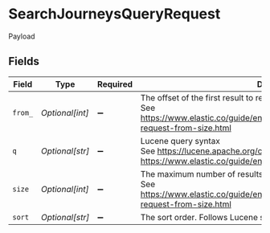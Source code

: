 # SearchJourneysQueryRequest

Payload


## Fields

| Field                                                                                                                                                   | Type                                                                                                                                                    | Required                                                                                                                                                | Description                                                                                                                                             | Example                                                                                                                                                 |
| ------------------------------------------------------------------------------------------------------------------------------------------------------- | ------------------------------------------------------------------------------------------------------------------------------------------------------- | ------------------------------------------------------------------------------------------------------------------------------------------------------- | ------------------------------------------------------------------------------------------------------------------------------------------------------- | ------------------------------------------------------------------------------------------------------------------------------------------------------- |
| `from_`                                                                                                                                                 | *Optional[int]*                                                                                                                                         | :heavy_minus_sign:                                                                                                                                      | The offset of the first result to return.<br/>See https://www.elastic.co/guide/en/elasticsearch/reference/current/search-request-from-size.html<br/>    | 0                                                                                                                                                       |
| `q`                                                                                                                                                     | *Optional[str]*                                                                                                                                         | :heavy_minus_sign:                                                                                                                                      | Lucene query syntax<br/>See https://lucene.apache.org/core/2_9_4/queryparsersyntax.html ; https://www.elastic.co/guide/en/kibana/current/lucene-query.html<br/> | _tags:*Flex*                                                                                                                                            |
| `size`                                                                                                                                                  | *Optional[int]*                                                                                                                                         | :heavy_minus_sign:                                                                                                                                      | The maximum number of results to return.<br/>See https://www.elastic.co/guide/en/elasticsearch/reference/current/search-request-from-size.html<br/>     | 25                                                                                                                                                      |
| `sort`                                                                                                                                                  | *Optional[str]*                                                                                                                                         | :heavy_minus_sign:                                                                                                                                      | The sort order. Follows Lucene syntax.<br/>                                                                                                             | _created_at:desc                                                                                                                                        |
